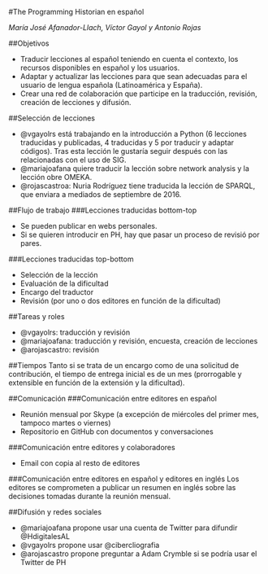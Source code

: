 #The Programming Historian en español


*María José Afanador-Llach, Víctor Gayol y Antonio Rojas*
 
##Objetivos
* Traducir lecciones al español teniendo en cuenta el contexto, los recursos disponibles en español y los usuarios. 
* Adaptar y actualizar las lecciones para que sean adecuadas para el usuario de lengua española (Latinoamérica y España).
* Crear una red de colaboración que participe en la traducción, revisión, creación de lecciones y difusión.

##Selección de lecciones
* @vgayolrs está trabajando en la introducción a Python (6 lecciones traducidas y publicadas, 4 traducidas y 5 por traducir y adaptar códigos).  Tras esta lección le gustaría seguir después con las relacionadas con el uso de SIG.
* @mariajoafana quiere traducir la lección sobre network analysis y la lección obre OMEKA.
* @rojascastroa: Nuria Rodríguez tiene traducida la lección de SPARQL, que enviara a mediados de septiembre de 2016.

##Flujo de trabajo
###Lecciones traducidas bottom-top 
* Se pueden publicar en webs personales.
* Si se quieren introducir en PH, hay que pasar un proceso de revisió por pares.

###Lecciones traducidas top-bottom 
* Selección de la lección 
* Evaluación de la dificultad
* Encargo del traductor
* Revisión (por uno o dos editores en función de la dificultad)

##Tareas y roles
* @vgayolrs: traducción y revisión
* @mariajoafana: traducción y revisión, encuesta, creación de lecciones 
* @arojascastro: revisión

##Tiempos
Tanto si se trata de un encargo como de una solicitud de contribución, el tiempo de entrega inicial es de un mes (prorrogable y extensible en función de la extensión y la dificultad).

##Comunicación
###Comunicación entre editores en español
* Reunión mensual por Skype (a excepción de miércoles del primer mes, tampoco martes o viernes)
* Repositorio en GitHub con documentos y conversaciones

###Comunicación entre editores y colaboradores
* Email con copia al resto de editores

###Comunicación entre editores en español y editores en inglés
Los editores se comprometen a publicar un resumen en inglés sobre las decisiones tomadas durante la reunión mensual.

##Difusión y redes sociales
* @mariajoafana propone usar una cuenta de Twitter para difundir @HdigitalesAL
* @vgayolrs propone usar @cibercliografia
* @arojascastro propone preguntar a Adam Crymble si se podría usar el Twitter de PH


